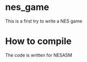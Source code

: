 # nes_game
This is a first try to write a NES game

# How to compile
The code is written for NESASM
